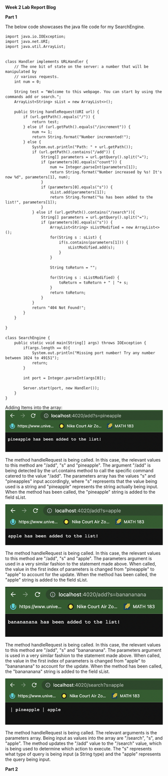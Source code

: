 __Week 2 Lab Report Blog__

__Part 1__

The below code showcases the java file code for my SearchEngine.

```
import java.io.IOException;
import java.net.URI;
import java.util.ArrayList;


class Handler implements URLHandler {
    // The one bit of state on the server: a number that will be manipulated by
    // various requests.
    int num = 0;

    String test = "Welcome to this webpage. You can start by using the commands add or search.";
    ArrayList<String> sList = new ArrayList<>();

    public String handleRequest(URI url) {
        if (url.getPath().equals("/")) {
            return test;
        } else if (url.getPath().equals("/increment")) {
            num += 1;
            return String.format("Number incremented!");
        } else {
            System.out.println("Path: " + url.getPath());
            if (url.getPath().contains("/add")) {
                String[] parameters = url.getQuery().split("=");
                if (parameters[0].equals("count")) {
                    num += Integer.parseInt(parameters[1]);
                    return String.format("Number increased by %s! It's now %d", parameters[1], num);
                }
                if (parameters[0].equals("s")) {
                    sList.add(parameters[1]);
                    return String.format("%s has been added to the list!", parameters[1]);
                }
            } else if (url.getPath().contains("/search")){
                String[] parameters = url.getQuery().split("=");
                if (parameters[0].equals("s")) {
                    ArrayList<String> sListModified = new ArrayList<>();
                    for(String s : sList) {
                        if(s.contains(parameters[1])) {
                            sListModified.add(s);
                        }
                    }

                    String toReturn = "";

                    for(String s : sListModified) {
                        toReturn = toReturn + " | "+ s;
                    }
                    return toReturn;
                }
            }
            return "404 Not Found!";
        }
    }

}

class SearchEngine {
    public static void main(String[] args) throws IOException {
        if(args.length == 0){
            System.out.println("Missing port number! Try any number between 1024 to 49151");
            return;
        }

        int port = Integer.parseInt(args[0]);

        Server.start(port, new Handler());
    }
}
```

Adding Items into the array:
![Image](lab3-screenshot1.png)

The method handleRequest is being called. In this case, the relevant values to this method are "/add", "s" and "pineapple". The argument "/add" is being detected by the url.contains method to call the specific command catered to the value "/add". The parameters array has the values "s" and "pineapples" input accordingly, where "s" represents that the value being used is a string and "pineapple" represents the string actually being input. When the method has been called, the "pineapple" string is added to the field sList.

![Image](lab3-screenshot2.png)

The method handleRequest is being called. In this case, the relevant values to this method are "/add", "s" and "apple". The parameters argument is used in a very similar fashion to the statement made above. When called, the value in the first index of parameters is changed from "pineapple" to "apple" to account for the update. When the method has been called, the "apple" string is added to the field sList.

![Image](lab3-screenshot3.png)

The method handleRequest is being called. In this case, the relevant values to this method are "/add", "s" and "banananana". The parameters argument is used in a very similar fashion to the statement made above. When called, the value in the first index of parameters is changed from "apple" to "banananana" to account for the update. When the method has been called, the "banananana" string is added to the field sList.

![Image](lab3-screenshot4.png)

The method handleRequest is being called. The relevant arguments is the parameters array. Being input as values into the array are "/search", "s", and "apple". The method updates the "/add" value to the "/search" value, which is being used to determine which action to execute. The "s" represents what type of query is being input (a String type) and the "apple" represents the query being input. 



__Part 2__
